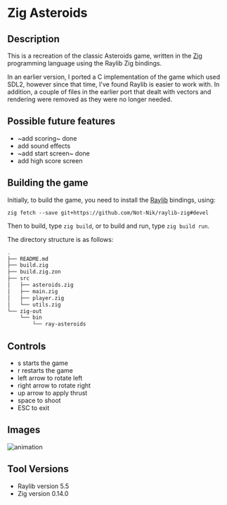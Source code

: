 # Zig Asteroids

## Description

This is a recreation of the classic Asteroids game, written in the [Zig](https://ziglang.org/) programming language using the Raylib Zig bindings. 

In an earlier version, I ported a C implementation of the game which used SDL2, however since that time, I've found Raylib is easier to work with. In addition, a couple of files in the earlier port that dealt with vectors and rendering were removed as they were no longer needed. 

## Possible future features

 * ~add scoring~ done
 * add sound effects
 * ~add start screen~ done
 * add high score screen

## Building the game

Initially, to build the game, you need to install the [Raylib](https://github.com/Not-Nik/raylib-zig) bindings, using:

`zig fetch --save git+https://github.com/Not-Nik/raylib-zig#devel`

Then to build, type `zig build`, or to build and run, type `zig build run`.

The directory structure is as follows:

```zsh
.
├── README.md
├── build.zig
├── build.zig.zon
├── src
│   ├── asteroids.zig
│   ├── main.zig
│   ├── player.zig
│   └── utils.zig
└── zig-out
    └── bin
        └── ray-asteroids
```

## Controls
* s starts the game
* r restarts the game
* left arrow to rotate left
* right arrow to rotate right
* up arrow to apply thrust
* space to shoot
* ESC to exit

## Images
![animation](https://i.imgur.com/vgPzgha.gif)

## Tool Versions

 + Raylib version 5.5
 + Zig version 0.14.0

